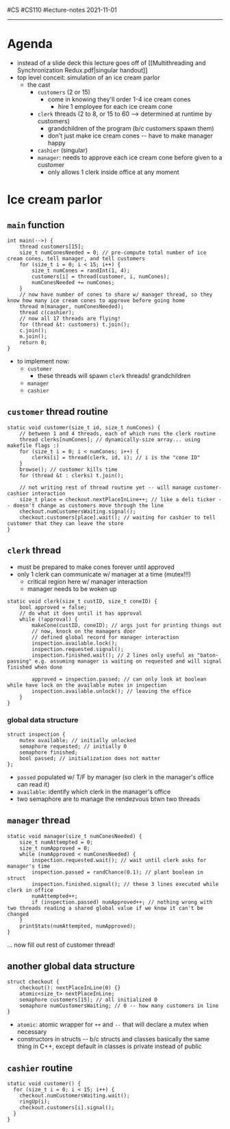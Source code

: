 #CS #CS110 #lecture-notes 
2021-11-01
___
# Agenda
- instead of a slide deck this lecture goes off of [[Multithreading and Synchronization Redux.pdf|singular handout]]
- top level conceit: simulation of an ice cream parlor
	- the cast
		- `customers` (2 or 15)
			- come in knowing they'll order 1-4 ice cream cones
				- hire 1 employee for each ice cream cone
		- `clerk` threads (2 to 8, or 15 to 60 --> determined at runtime by customers)
			- grandchildren of the program (b/c customers spawn them)
			- don't just make ice cream cones -- have to make manager happy
		- `cashier` (singular)
		- `manager`: needs to approve each ice cream cone before given to a customer
			- only allows 1 clerk inside office at any moment

# Ice cream parlor
## `main` function
```
int main(-->) {
	thread customers[15];
	size_t numConesNeeded = 0; // pre-compute total number of ice cream cones, tell manager, and tell customers
	for (size_t i = 0; i < 15; i++) {
		size_t numCones = randInt(1, 4);
		customers[i] = thread(customer, i, numCones);
		numConesNeeded += numCones;
	}
	// now have number of cones to share w/ manager thread, so they know how many ice cream cones to approve before going home
	thread m(manager, numConesNeeded);
	thread c(cashier);
	// now all 17 threads are flying!
	for (thread &t: customers) t.join();
	c.join();
	m.join();
	return 0;
}
```
- to implement now:
	- `customer`
		- these threads will spawn `clerk` threads! grandchildren
	- `manager`
	- `cashier`

## `customer` thread routine
```
static void customer(size_t id, size_t numCones) {
	// between 1 and 4 threads, each of which runs the clerk routine
	thread clerks[numCones]; // dynamically-size array... using makefile flags :)
	for (size_t i = 0; i < numCones; i++) {
		clerks[i] = thread(clerk, id, i); // i is the "cone ID"
	}
	browse(); // customer kills time
	for (thread &t : clerks) t.join();
	
	// not writing rest of thread routine yet -- will manage customer-cashier interaction
	size_t place = checkout.nextPlaceInLine++; // like a deli ticker -- doesn't change as customers move through the line
	checkout.numCustomersWaiting.signal();
	checkout.customers[place].wait(); // waiting for cashier to tell customer that they can leave the store
}
```

## `clerk` thread
- must be prepared to make cones forever until approved
- only 1 clerk can communicate w/ manager at a time (mutex!!!)
	- critical region here w/ manager interaction
	- manager needs to be woken up
```
static void clerk(size_t custID, size_t coneID) {
	bool approved = false;
	// do what it does until it has approval
	while (!approval) {
		makeCone(custID, coneID); // args just for printing things out
		// now, knock on the managers door
		// defined global record for manager interaction
		inspection.available.lock();
		inspection.requested.signal();
		inspection.finished.wait(); // 2 lines only useful as "baton-passing" e.g. assuming manager is waiting on requested and will signal finished when done
		
		approved = inspection.passed; // can only look at boolean while have lock on the available mutex in inspection
		inspection.available.unlock(); // leaving the office
	}
}
```

### global data structure
```
struct inspection {
	mutex available; // initially unlocked
	semaphore requested; // initially 0
	semaphore finished;
	bool passed; // initialization does not matter
};
```
- `passed` populated w/ T/F by manager (so clerk in the manager's office can read it)
- `available`: identify which clerk in the manager's office
- two semaphore are to manage the rendezvous btwn two threads

## `manager` thread
```
static void manager(size_t numConesNeeded) {
	size_t numAttempted = 0;
	size_t numApproved = 0;
	while (numApproved < numConesNeeded) {
		inspection.requested.wait(); // wait until clerk asks for manager's time
		inspection.passed = randChance(0.1); // plant boolean in struct
		inspection.finished.signal(); // these 3 lines executed while clerk in office
		numAttempted++;
		if (inspection.passed) numApproved++; // nothing wrong with two threads reading a shared global value if we know it can't be changed
	}
	printStats(numAttempted, numApproved);
}
```
... now fill out rest of customer thread!

## another global data structure
```
struct checkout {
	checkout(): nextPlaceInLine(0) {}
	atomic<size_t> nextPlaceInLine;
	semaphore customers[15]; // all initialized 0
	semaphore numCustomersWaiting; // 0 -- how many customers in line
}
```
- `atomic`: atomic wrapper for `++` and `--` that will declare a mutex when necessary
- constructors in structs -- b/c structs and classes basically the same thing in C++, except default in classes is private instead of public

## `cashier` routine
```
static void customer() {
  for (size_t i = 0; i < 15; i++) {
    checkout.numCustomersWaiting.wait();
	ringUp(i);
	checkout.customers[i].signal();
  }
}
```